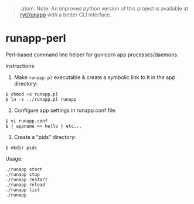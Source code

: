 > :atom: Note: An improved python version of this project is available at [ryt/runapp](https://github.com/ryt/runapp) with a better CLI interface.

# runapp-perl

Perl-based command line helper for gunicorn app processes/daemons.

Instructions:

1. Make `runapp.pl` executable & create a symbolic link to it in the app directory:

```
$ chmod +x runapp.pl
$ ln -s ../runapp.pl runapp
```

2. Configure app settings in runapp.conf file.

```
$ vi runapp.conf
$ { appname => hello } etc...
```

3. Create a "pids" directory:

```
$ mkdir pids
```

Usage:

```
./runapp start
./runapp stop
./runapp restart
./runapp reload
./runapp list
./runapp
```
